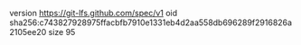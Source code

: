 version https://git-lfs.github.com/spec/v1
oid sha256:c743827928975ffacbfb7910e1331eb4d2aa558db696289f2916826a2105ee20
size 95
